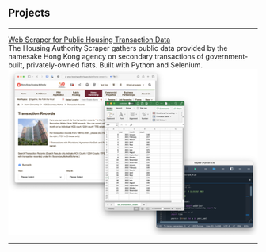 ## Projects

---

[Web Scraper for Public Housing Transaction Data](https://github.com/johnthwong/housing-authority-scraper)
<br>
The Housing Authority Scraper gathers public data provided by the namesake Hong Kong agency on secondary transactions of government-built, privately-owned flats. Built with Python and Selenium.
<br>
<img src="images/thumbnail_ha_scraper.png"/>


---
